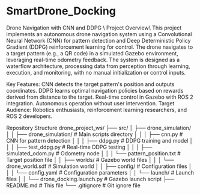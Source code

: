 # SmartDrone_Docking

Drone Navigation with CNN and DDPG \\
Project Overview\\
This project implements an autonomous drone navigation system using a Convolutional Neural Network (CNN) for pattern detection and Deep Deterministic Policy Gradient (DDPG) reinforcement learning for control. The drone navigates to a target pattern (e.g., a QR code) in a simulated Gazebo environment, leveraging real-time odometry feedback. The system is designed as a waterflow architecture, processing data from perception through learning, execution, and monitoring, with no manual initialization or control inputs.

Key Features:
CNN detects the target pattern's position and outputs coordinates.
DDPG learns optimal navigation policies based on rewards derived from distance to the target.
Real-time control in Gazebo with ROS 2 integration.
Autonomous operation without user intervention.
Target Audience: Robotics enthusiasts, reinforcement learning researchers, and ROS 2 developers.

Repository Structure
drone_project_ws/
├── src/
│   ├── drone_simulation/
│   │   ├── drone_simulation/          # Main scripts directory
│   │   │   ├── cnn.py                # CNN for pattern detection
│   │   │   ├── ddpg.py               # DDPG training and model
│   │   │   ├── test_ddpg.py          # Real-time DDPG testing
│   │   │   ├── simulated_odom.py     # Odometry node
│   │   │   └── pattern_position.txt  # Target position file
│   │   ├── worlds/                   # Gazebo world files
│   │   │   └── drone_world.sdf       # Simulation world
│   │   ├── config/                   # Configuration files
│   │   │   └── config.yaml           # Configuration parameters
│   │   └── launch/                   # Launch files
│   │       └── drone_docking.launch.py # Gazebo launch script
├── README.md                         # This file
└── .gitignore                        # Git ignore file
